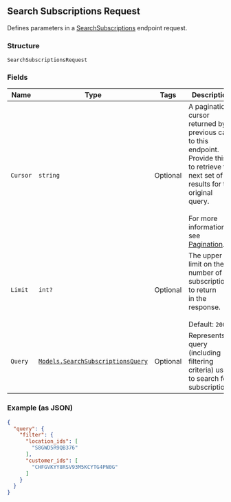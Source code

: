 ## Search Subscriptions Request

Defines parameters in a
[SearchSubscriptions](#endpoint-subscriptions-searchsubscriptions) endpoint 
request.

### Structure

`SearchSubscriptionsRequest`

### Fields

| Name | Type | Tags | Description |
|  --- | --- | --- | --- |
| `Cursor` | `string` | Optional | A pagination cursor returned by a previous call to this endpoint.<br>Provide this to retrieve the next set of results for the original query.<br><br>For more information, see [Pagination](https://developer.squareup.com/docs/docs/working-with-apis/pagination). |
| `Limit` | `int?` | Optional | The upper limit on the number of subscriptions to return <br>in the response. <br><br>Default: `200` |
| `Query` | [`Models.SearchSubscriptionsQuery`](/doc/models/search-subscriptions-query.md) | Optional | Represents a query (including filtering criteria) used to search for subscriptions. |

### Example (as JSON)

```json
{
  "query": {
    "filter": {
      "location_ids": [
        "S8GWD5R9QB376"
      ],
      "customer_ids": [
        "CHFGVKYY8RSV93M5KCYTG4PN0G"
      ]
    }
  }
}
```

